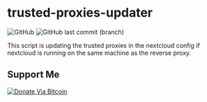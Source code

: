 # trusted-proxies-updater
<img alt="GitHub" src="https://img.shields.io/github/license/adriankae/trusted-proxies-updater?color=black"> <img alt="GitHub last commit (branch)" src="https://img.shields.io/github/last-commit/adriankae/trusted-proxies-updater/main">

This script is updating the trusted proxies in the nextcloud config if nextcloud is running on the same machine as the reverse proxy.

## Support Me
[![Donate Via Bitcoin](https://btcpay.satonaka.eu/img/paybutton/logo.svg)](https://decentech.eu/donations/)
